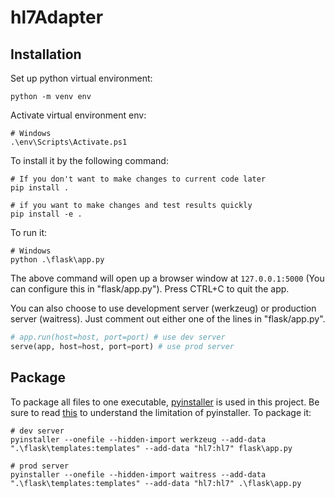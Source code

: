 # hl7Adapter
## Installation

Set up python virtual environment:

```
python -m venv env
```

Activate virtual environment env:

```
# Windows
.\env\Scripts\Activate.ps1
```

To install it by the following command:

```
# If you don't want to make changes to current code later
pip install .

# if you want to make changes and test results quickly
pip install -e .
```

To run it:

```
# Windows
python .\flask\app.py
```

The above command will open up a browser window at `127.0.0.1:5000` (You can configure this in "flask/app.py"). Press CTRL+C to quit the app.

You can also choose to use development server (werkzeug) or production server (waitress). Just comment out either one of the lines in "flask/app.py".

```python
# app.run(host=host, port=port) # use dev server
serve(app, host=host, port=port) # use prod server
```



## Package
To package all files to one executable, [pyinstaller](https://github.com/pyinstaller/pyinstaller) is used in this project. Be sure to read [this](https://pyinstaller.org/en/stable/operating-mode.html) to understand the limitation of pyinstaller.
To package it:


```
# dev server
pyinstaller --onefile --hidden-import werkzeug --add-data ".\flask\templates:templates" --add-data "hl7:hl7" flask\app.py

# prod server
pyinstaller --onefile --hidden-import waitress --add-data ".\flask\templates:templates" --add-data "hl7:hl7" .\flask\app.py
```